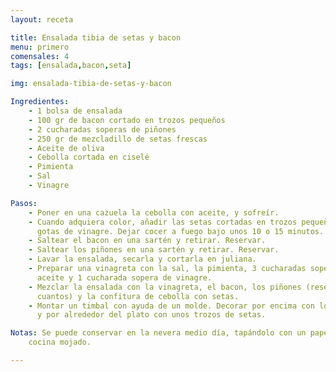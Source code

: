 ```yaml
---
layout: receta

title: Ensalada tibia de setas y bacon
menu: primero
comensales: 4
tags: [ensalada,bacon,seta]

img: ensalada-tibia-de-setas-y-bacon

Ingredientes:
    - 1 bolsa de ensalada
    - 100 gr de bacon cortado en trozos pequeños
    - 2 cucharadas soperas de piñones
    - 250 gr de mezcladillo de setas frescas
    - Aceite de oliva
    - Cebolla cortada en ciselé
    - Pimienta
    - Sal
    - Vinagre

Pasos:
    - Poner en una cazuela la cebolla con aceite, y sofreír.
    - Cuando adquiera color, añadir las setas cortadas en trozos pequeños y unas
      gotas de vinagre. Dejar cocer a fuego bajo unos 10 o 15 minutos.
    - Saltear el bacon en una sartén y retirar. Reservar.
    - Saltear los piñones en una sartén y retirar. Reservar.
    - Lavar la ensalada, secarla y cortarla en juliana.
    - Preparar una vinagreta con la sal, la pimienta, 3 cucharadas soperas de
      aceite y 1 cucharada sopera de vinagre.
    - Mezclar la ensalada con la vinagreta, el bacon, los piñones (reservar unos
      cuantos) y la confitura de cebolla con setas.
    - Montar un timbal con ayuda de un molde. Decorar por encima con los piñones
      y por alrededor del plato con unos trozos de setas.

Notas: Se puede conservar en la nevera medio día, tapándolo con un papel de
    cocina mojado.

---
```

